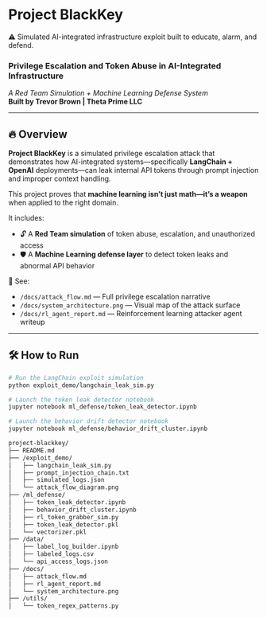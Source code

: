 # Project BlackKey
⚠️ Simulated AI-integrated infrastructure exploit built to educate, alarm, and defend.

### Privilege Escalation and Token Abuse in AI-Integrated Infrastructure  
*A Red Team Simulation + Machine Learning Defense System*  
**Built by Trevor Brown | Theta Prime LLC**

---

## 🔥 Overview

**Project BlackKey** is a simulated privilege escalation attack that demonstrates how AI-integrated systems—specifically **LangChain + OpenAI** deployments—can leak internal API tokens through prompt injection and improper context handling.

This project proves that **machine learning isn’t just math—it’s a weapon** when applied to the right domain.

It includes:
- 🔓 A **Red Team simulation** of token abuse, escalation, and unauthorized access  
- 🛡️ A **Machine Learning defense layer** to detect token leaks and abnormal API behavior

📁 See:  
- `/docs/attack_flow.md` — Full privilege escalation narrative  
- `/docs/system_architecture.png` — Visual map of the attack surface  
- `/docs/rl_agent_report.md` — Reinforcement learning attacker agent writeup

---

## 🛠 How to Run

```bash
# Run the LangChain exploit simulation
python exploit_demo/langchain_leak_sim.py

# Launch the token leak detector notebook
jupyter notebook ml_defense/token_leak_detector.ipynb

# Launch the behavior drift detector notebook
jupyter notebook ml_defense/behavior_drift_cluster.ipynb

project-blackkey/
├── README.md
├── /exploit_demo/
│   ├── langchain_leak_sim.py
│   ├── prompt_injection_chain.txt
│   ├── simulated_logs.json
│   └── attack_flow_diagram.png
├── /ml_defense/
│   ├── token_leak_detector.ipynb
│   ├── behavior_drift_cluster.ipynb
│   ├── rl_token_grabber_sim.py
│   ├── token_leak_detector.pkl
│   └── vectorizer.pkl
├── /data/
│   ├── label_log_builder.ipynb
│   ├── labeled_logs.csv
│   └── api_access_logs.json
├── /docs/
│   ├── attack_flow.md
│   ├── rl_agent_report.md
│   └── system_architecture.png
├── /utils/
│   └── token_regex_patterns.py
